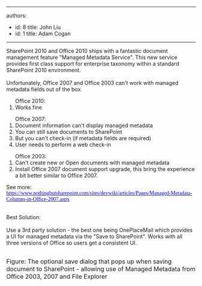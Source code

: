 

---
authors:
  - id: 8
    title: John Liu
  - id: 1
    title: Adam Cogan
---




<span class='intro'> SharePoint 2010 and Office 2010 ships with a fantastic document management feature &quot;Managed Metadata Service&quot;. This new service provides first class support for enterprise taxonomy within a standard SharePoint 2010 environment. <br>
<br>
Unfortunately, Office 2007 and Office 2003 can't work with managed metadata fields out of the box. <br>
 </span>


  <ol>Office 2010&#58;
    <li>Works fine </li>
</ol>
<ol>Office 2007&#58;
    <li>Document information can't display managed metadata </li>
    <li>You can still save documents to SharePoint </li>
    <li>But you can't check-in (if metadata fields are required) </li>
    <li>User needs to perform a web check-in </li>
</ol>
<ol>Office 2003&#58;
    <li>Can't create new or Open documents with managed metadata </li>
    <li>Install Office 2007 document support upgrade, this bring the experience a bit better similar to Office 2007. </li>
</ol>
See more&#58;&#160;<br>
<p style="margin&#58;0cm 0cm 0pt;"><span style="color&#58;black;"><a shape="rect" href="https&#58;//www.nothingbutsharepoint.com/sites/devwiki/articles/Pages/Managed-Metadata-Columns-in-Office-2007.aspx" target="_blank"><font color="#0000ff" face="Calibri">https&#58;//www.nothingbutsharepoint.com/sites/devwiki/articles/Pages/Managed-Metadata-Columns-in-Office-2007.aspx</font></a><br>
<br>
</span></p>
<p>Best Solution&#58;<br>
<br>
Use a 3rd party solution - the best one being OnePlaceMail which provides a UI for managed metadata via the &quot;Save to SharePoint&quot;. Works with all three versions of Office so users get a consistent UI. <br>
<br>
<img alt="" class="ms-rteCustom-ImageArea" src="/SoftwareDevelopment/RulesToBetterSharePoint/PublishingImages/OnePlaceMail.jpg" /></p>
<font class="ms-rteCustom-FigureNormal" size="+0">Figure&#58; The optional save dialog that pops up when saving document to SharePoint - allowing use of Managed Metadata from Office 2003, 2007 and File Explorer</font> 



